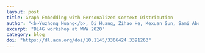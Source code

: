 ```yaml
---
layout: post
title: Graph Embedding with Personalized Context Distribution
author: "<b>Yuzhong Huang</b>, Di Huang, Zihao He, Kexuan Sun, Sami Abu-El-Haija, Bryan Perozzi, Kristina Lerman, Fred Morstatter, and Aram Galstyan"
excerpt: "DL4G workshop at WWW 2020"
category: blog
doi: "https://dl.acm.org/doi/10.1145/3366424.3391263"
---
```


